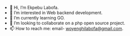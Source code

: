 - 👋 Hi, I’m Ekpebu Labofa.
- 👀 I’m interested in Web backend development.
- 🌱 I’m currently learning GO.
- 💞️ I’m looking to collaborate on a php open source project.
- 📫 How to reach me: email- woyenghilabofa@gmail.com.

<!---
bofa26/bofa26 is a ✨ special ✨ repository because its `README.md` (this file) appears on your GitHub profile.
You can click the Preview link to take a look at your changes.
--->

